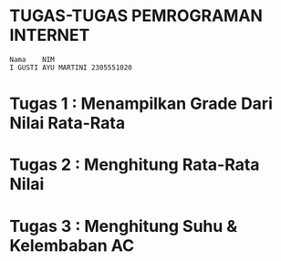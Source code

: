 TUGAS-TUGAS PEMROGRAMAN INTERNET
================================
	Nama	NIM
	I GUSTI AYU MARTINI	2305551020

Tugas 1 : Menampilkan Grade Dari Nilai Rata-Rata
================================================
Tugas 2 : Menghitung Rata-Rata Nilai
================================================
Tugas 3 : Menghitung Suhu & Kelembaban AC
================================================



